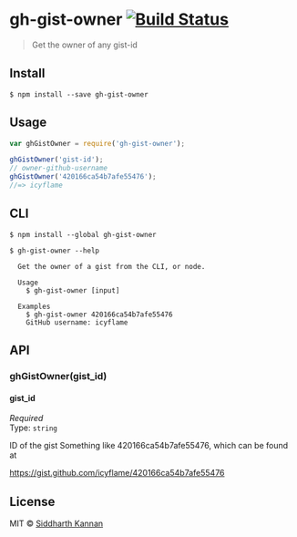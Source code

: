 # gh-gist-owner [![Build Status](https://travis-ci.org/icyflame/gh-gist-owner.svg?branch=master)](https://travis-ci.org/icyflame/gh-gist-owner)

> Get the owner of any gist-id


## Install

```
$ npm install --save gh-gist-owner
```


## Usage

```js
var ghGistOwner = require('gh-gist-owner');

ghGistOwner('gist-id');
// owner-github-username
ghGistOwner('420166ca54b7afe55476');
//=> icyflame
```


## CLI

```
$ npm install --global gh-gist-owner
```
```
$ gh-gist-owner --help

  Get the owner of a gist from the CLI, or node.

  Usage
    $ gh-gist-owner [input]

  Examples
    $ gh-gist-owner 420166ca54b7afe55476
    GitHub username: icyflame

```


## API

### ghGistOwner(gist_id)

#### gist_id

*Required*  
Type: `string`

ID of the gist 
Something like 420166ca54b7afe55476, which can be found at

https://gist.github.com/icyflame/420166ca54b7afe55476


## License

MIT © [Siddharth Kannan](http://icyflame.github.io)

